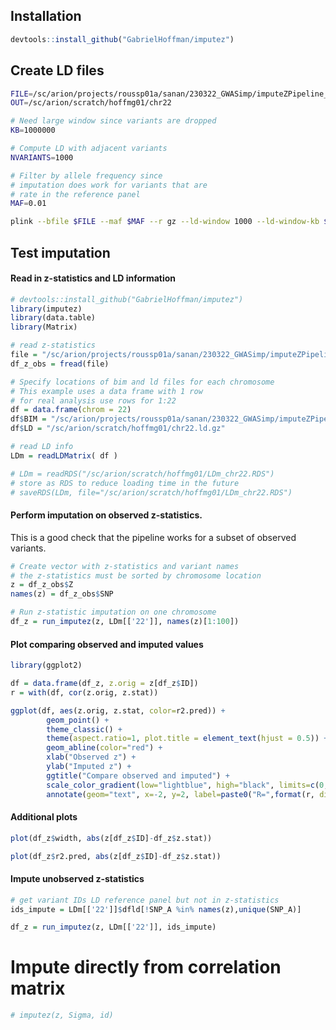 
## Installation
```r
devtools::install_github("GabrielHoffman/imputez")
```

## Create LD files
```sh
FILE=/sc/arion/projects/roussp01a/sanan/230322_GWASimp/imputeZPipeline_V2/inter/230424/plinkStep2/1kg_chr22
OUT=/sc/arion/scratch/hoffmg01/chr22

# Need large window since variants are dropped
KB=1000000

# Compute LD with adjacent variants
NVARIANTS=1000

# Filter by allele frequency since
# imputation does work for variants that are 
# rate in the reference panel
MAF=0.01 

plink --bfile $FILE --maf $MAF --r gz --ld-window 1000 --ld-window-kb $KB --ld-window-r2 0 --threads 12 --out $OUT
```

## Test imputation
#### Read in z-statistics and LD information
```r
# devtools::install_github("GabrielHoffman/imputez")
library(imputez)
library(data.table)
library(Matrix)

# read z-statistics
file = "/sc/arion/projects/roussp01a/sanan/230322_GWASimp/imputeZPipeline_V2/exampleForGabriel/GWAS_Zscores_corrected/Bellenguez_AD_chr22.tsv"
df_z_obs = fread(file)

# Specify locations of bim and ld files for each chromosome
# This example uses a data frame with 1 row
# for real analysis use rows for 1:22
df = data.frame(chrom = 22)
df$BIM = "/sc/arion/projects/roussp01a/sanan/230322_GWASimp/imputeZPipeline_V2/inter/230424/plinkStep2/1kg_chr22.bim"
df$LD = "/sc/arion/scratch/hoffmg01/chr22.ld.gz"

# read LD info
LDm = readLDMatrix( df )

# LDm = readRDS("/sc/arion/scratch/hoffmg01/LDm_chr22.RDS")
# store as RDS to reduce loading time in the future
# saveRDS(LDm, file="/sc/arion/scratch/hoffmg01/LDm_chr22.RDS")
```

#### Perform imputation on observed z-statistics.  
This is a good check that the pipeline works for a subset of observed variants.
```r
# Create vector with z-statistics and variant names
# the z-statistics must be sorted by chromosome location
z = df_z_obs$Z
names(z) = df_z_obs$SNP

# Run z-statistic imputation on one chromosome
df_z = run_imputez(z, LDm[['22']], names(z)[1:100])
```

#### Plot comparing observed and imputed values
```r
library(ggplot2)

df = data.frame(df_z, z.orig = z[df_z$ID]) 
r = with(df, cor(z.orig, z.stat))

ggplot(df, aes(z.orig, z.stat, color=r2.pred)) +
		geom_point() +
		theme_classic() +
		theme(aspect.ratio=1, plot.title = element_text(hjust = 0.5)) +
		geom_abline(color="red") + 
		xlab("Observed z") + 
		ylab("Imputed z") + 
		ggtitle("Compare observed and imputed") +
		scale_color_gradient(low="lightblue", high="black", limits=c(0,1)) +
		annotate(geom="text", x=-2, y=2, label=paste0("R=",format(r, digits=4)))
```

#### Additional plots
```r
plot(df_z$width, abs(z[df_z$ID]-df_z$z.stat))

plot(df_z$r2.pred, abs(z[df_z$ID]-df_z$z.stat))
```

#### Impute unobserved z-statistics
```r
# get variant IDs LD reference panel but not in z-statistics
ids_impute = LDm[['22']]$dfld[!SNP_A %in% names(z),unique(SNP_A)]

df_z = run_imputez(z, LDm[['22']], ids_impute)
```

# Impute directly from correlation matrix
```r
# imputez(z, Sigma, id)
```
